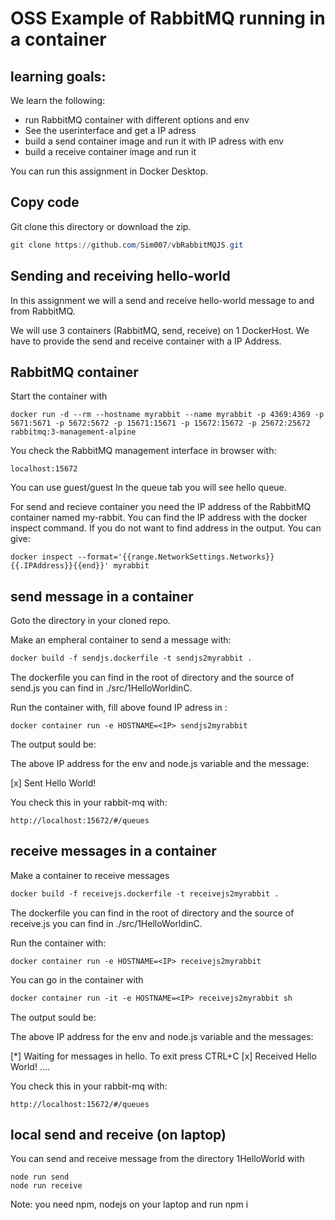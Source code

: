 # OSS Example of RabbitMQ running in a container

## learning goals:
We learn the following:
- run RabbitMQ container with different options and env
- See the userinterface and get a IP adress 
- build a send container image and run it with IP adress with env
- build a receive container image and run it

You can run this assignment in Docker Desktop.

## Copy code
Git clone this directory or download the zip.
``` powershell
git clone https://github.com/Sim007/vbRabbitMQJS.git
```

## Sending and receiving hello-world
In this assignment we will a send and receive hello-world message to and from RabbitMQ.

We will use 3 containers (RabbitMQ, send, receive) on 1 DockerHost.
We have to provide the send and receive container with a IP Address.

## RabbitMQ container
Start the container with
``` 
docker run -d --rm --hostname myrabbit --name myrabbit -p 4369:4369 -p 5671:5671 -p 5672:5672 -p 15671:15671 -p 15672:15672 -p 25672:25672 rabbitmq:3-management-alpine
```
You check the RabbitMQ management interface in browser with:

```
localhost:15672
```
You can use guest/guest
In the queue tab you will see hello queue.

For send and recieve container you need the IP address of the RabbitMQ container named my-rabbit.
You can find the IP address with the docker inspect command.
If you do not want to find address in the output. You can give:  
```
docker inspect --format='{{range.NetworkSettings.Networks}}{{.IPAddress}}{{end}}' myrabbit
```

## send message in a container
Goto the directory in your cloned repo.

Make an empheral container to send a message with:
``` dockerfile
docker build -f sendjs.dockerfile -t sendjs2myrabbit .
```
The dockerfile you can find in the root of directory and the source of send.js you can find in ./src/1HelloWorldinC.

Run the container with, fill above found IP adress in <IP>:
``` docker
docker container run -e HOSTNAME=<IP> sendjs2myrabbit
```
The output sould be:

The above IP address for the env and node.js variable and the message:

[x] Sent Hello World!

You check this in your rabbit-mq with:
``` 
http://localhost:15672/#/queues
```

## receive messages in a container
Make a container to receive messages
``` dockerfile
docker build -f receivejs.dockerfile -t receivejs2myrabbit .
```
The dockerfile you can find in the root of directory and the source of receive.js you can find in ./src/1HelloWorldinC.

Run the container with:
``` docker
docker container run -e HOSTNAME=<IP> receivejs2myrabbit
```
You can go in the container with
``` dockerfile
docker container run -it -e HOSTNAME=<IP> receivejs2myrabbit sh
```
The output sould be:

The above IP address for the env and node.js variable and the messages:

[*] Waiting for messages in hello. To exit press CTRL+C
[x] Received Hello World!
....

You check this in your rabbit-mq with:
``` Docker
http://localhost:15672/#/queues
```

## local send and receive (on laptop)
You can send and receive message from the directory 1HelloWorld with
``` 
node run send
node run receive
```
Note: you need npm, nodejs on your laptop and run npm i



